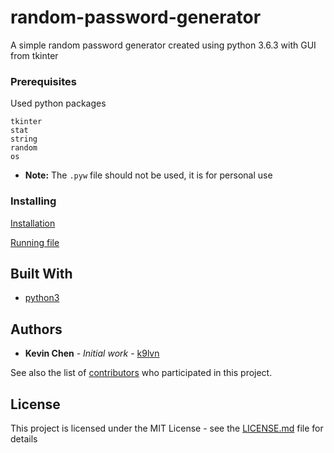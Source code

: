 # random-password-generator
A simple random password generator created using python 3.6.3 with GUI from tkinter

### Prerequisites

Used python packages

```
tkinter
stat
string
random
os
```

- **Note:** The `.pyw` file should not be used, it is for personal use 

### Installing

[Installation](https://www.ics.uci.edu/~pattis/common/handouts/pythoneclipsejava/python.html)

[Running file](https://www.pythoncentral.io/execute-python-script-file-shell/)


## Built With

* [python3](https://www.python.org/)

## Authors

* **Kevin Chen** - *Initial work* - [k9lvn](https://github.com/k9lvn)

See also the list of [contributors](https://github.com/your/project/contributors) who participated in this project.

## License

This project is licensed under the MIT License - see the [LICENSE.md](LICENSE.md) file for details
